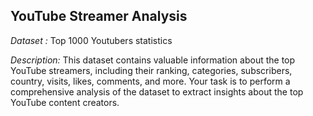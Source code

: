 ## YouTube Streamer Analysis
*Dataset :* Top 1000 Youtubers statistics

*Description:* This dataset contains valuable
information about the top YouTube streamers,
including their ranking, categories, subscribers,
country, visits, likes, comments, and more.
Your task is to perform a comprehensive
analysis of the dataset to extract insights
about the top YouTube content creators.
